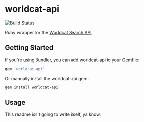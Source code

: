 # worldcat-api

[![Build Status](https://secure.travis-ci.org/fixlr/worldcat-api.png?branch=master)](http://travis-ci.org/fixlr/worldcat-api)

Ruby wrapper for the [Worldcat Search API](http://oclc.org/developer/services/WCAPI).

## Getting Started

If you're using Bundler, you can add worldcat-api to your Gemfile:

```ruby
gem 'worldcat-api'
```

Or manually install the worldcat-api gem:

```shell
gem install worldcat-api
```

## Usage

This readme isn't going to write itself, ya know.
